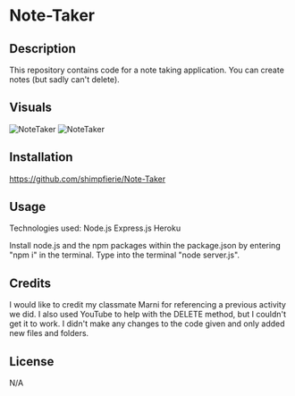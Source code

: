 # Note-Taker
## Description

This repository contains code for a note taking application. You can create notes (but sadly can't delete).

## Visuals

![NoteTaker](https://github.com/shimpfierie/Note-Taker/blob.main/note1.png?raw=true)
![NoteTaker](https://github.com/shimpfierie/Note-Taker/blob.main/note2.png?raw=true)

## Installation

https://github.com/shimpfierie/Note-Taker

## Usage
Technologies used:
Node.js
Express.js
Heroku

Install node.js and the npm packages within the package.json by entering "npm i" in the terminal.
Type into the terminal "node server.js".

## Credits

I would like to credit my classmate Marni for referencing a previous activity we did. I also used YouTube to help with the DELETE method, but I couldn't get it to work. I didn't make any changes to the code given and only added new files and folders.

## License

N/A
